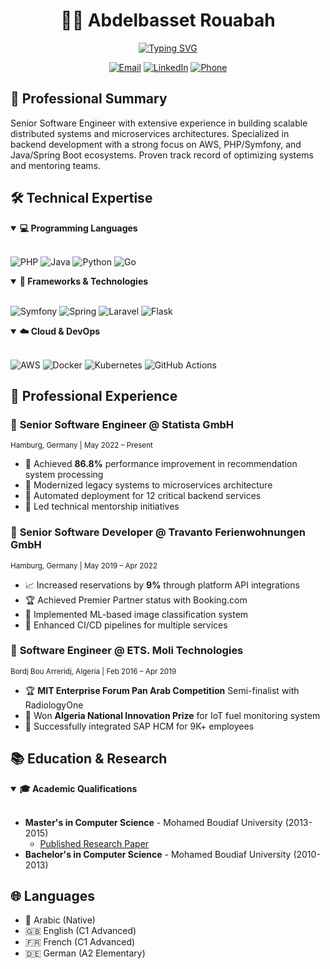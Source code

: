 <div align="center">
  
# 👨‍💻 Abdelbasset Rouabah

[![Typing SVG](https://readme-typing-svg.herokuapp.com?font=Fira+Code&pause=1000&width=435&lines=Senior+Backend+Software+Engineer;AWS+%7C+Spring+Boot+%7C+Symfony+Expert;Building+Scalable+Distributed+Systems)](https://git.io/typing-svg)

[![Email](https://img.shields.io/badge/Email-rouabasset%40gmail.com-blue?style=flat-square&logo=gmail)](mailto:rouabasset@gmail.com)
[![LinkedIn](https://img.shields.io/badge/LinkedIn-rouabasset-blue?style=flat-square&logo=linkedin)](https://de.linkedin.com/in/rouabasset)
[![Phone](https://img.shields.io/badge/Phone-%2B49%20160%20637%205163-green?style=flat-square&logo=phone)](tel:+491606375163)

</div>

## 🎯 Professional Summary
Senior Software Engineer with extensive experience in building scalable distributed systems and microservices architectures. Specialized in backend development with a strong focus on AWS, PHP/Symfony, and Java/Spring Boot ecosystems. Proven track record of optimizing systems and mentoring teams.

## 🛠️ Technical Expertise

<details open>
<summary><b>💻 Programming Languages</b></summary>
<br>
  
![PHP](https://img.shields.io/badge/PHP-777BB4?style=for-the-badge&logo=php&logoColor=white)
![Java](https://img.shields.io/badge/Java-ED8B00?style=for-the-badge&logo=openjdk&logoColor=white)
![Python](https://img.shields.io/badge/Python-3776AB?style=for-the-badge&logo=python&logoColor=white)
![Go](https://img.shields.io/badge/Go-00ADD8?style=for-the-badge&logo=go&logoColor=white)
</details>

<details open>
<summary><b>🚀 Frameworks & Technologies</b></summary>
<br>

![Symfony](https://img.shields.io/badge/Symfony-%23000000.svg?style=for-the-badge&logo=symfony&logoColor=white)
![Spring](https://img.shields.io/badge/Spring-6DB33F?style=for-the-badge&logo=spring&logoColor=white)
![Laravel](https://img.shields.io/badge/Laravel-FF2D20?style=for-the-badge&logo=laravel&logoColor=white)
![Flask](https://img.shields.io/badge/Flask-000000?style=for-the-badge&logo=flask&logoColor=white)
</details>

<details open>
<summary><b>☁️ Cloud & DevOps</b></summary>
<br>

![AWS](https://img.shields.io/badge/AWS-232F3E?style=for-the-badge&logo=amazon-aws&logoColor=white)
![Docker](https://img.shields.io/badge/Docker-2496ED?style=for-the-badge&logo=docker&logoColor=white)
![Kubernetes](https://img.shields.io/badge/Kubernetes-326CE5?style=for-the-badge&logo=kubernetes&logoColor=white)
![GitHub Actions](https://img.shields.io/badge/GitHub_Actions-2088FF?style=for-the-badge&logo=github-actions&logoColor=white)
</details>

## 💼 Professional Experience

### 🚀 **Senior Software Engineer @ Statista GmbH**
<sub>Hamburg, Germany | May 2022 – Present</sub>

- 🎯 Achieved **86.8%** performance improvement in recommendation system processing
- 🔄 Modernized legacy systems to microservices architecture
- 🚀 Automated deployment for 12 critical backend services
- 👥 Led technical mentorship initiatives

### 🚀 **Senior Software Developer @ Travanto Ferienwohnungen GmbH**
<sub>Hamburg, Germany | May 2019 – Apr 2022</sub>

- 📈 Increased reservations by **9%** through platform API integrations
- 🏆 Achieved Premier Partner status with Booking.com
- 🤖 Implemented ML-based image classification system
- 🔄 Enhanced CI/CD pipelines for multiple services

### 🚀 **Software Engineer @ ETS. Moli Technologies**
<sub>Bordj Bou Arreridj, Algeria | Feb 2016 – Apr 2019</sub>

- 🏆 **MIT Enterprise Forum Pan Arab Competition** Semi-finalist with RadiologyOne
- 🏅 Won **Algeria National Innovation Prize** for IoT fuel monitoring system
- 💼 Successfully integrated SAP HCM for 9K+ employees

## 📚 Education & Research

<details open>
<summary><b>🎓 Academic Qualifications</b></summary>
<br>

- **Master's in Computer Science** - Mohamed Boudiaf University (2013-2015)
  - [Published Research Paper](https://ieeexplore.ieee.org/document/7359576)
- **Bachelor's in Computer Science** - Mohamed Boudiaf University (2010-2013)
</details>

## 🌐 Languages

- 🌟 Arabic (Native)
- 🇬🇧 English (C1 Advanced)
- 🇫🇷 French (C1 Advanced)
- 🇩🇪 German (A2 Elementary)
